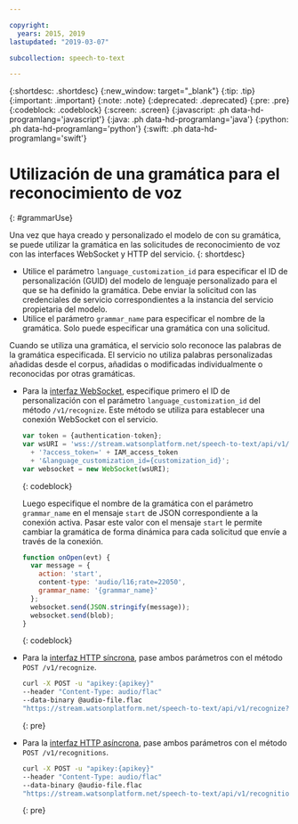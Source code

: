 ```yaml
---

copyright:
  years: 2015, 2019
lastupdated: "2019-03-07"

subcollection: speech-to-text

---
```


{:shortdesc: .shortdesc}
{:new_window: target="_blank"}
{:tip: .tip}
{:important: .important}
{:note: .note}
{:deprecated: .deprecated}
{:pre: .pre}
{:codeblock: .codeblock}
{:screen: .screen}
{:javascript: .ph data-hd-programlang='javascript'}
{:java: .ph data-hd-programlang='java'}
{:python: .ph data-hd-programlang='python'}
{:swift: .ph data-hd-programlang='swift'}

# Utilización de una gramática para el reconocimiento de voz
{: #grammarUse}

Una vez que haya creado y personalizado el modelo de con su gramática, se puede utilizar la gramática en las solicitudes de reconocimiento de voz con las interfaces WebSocket y HTTP del servicio.
{: shortdesc}

-   Utilice el parámetro `language_customization_id` para especificar el ID de personalización (GUID) del modelo de lenguaje personalizado para el que se ha definido la gramática. Debe enviar la solicitud con las credenciales de servicio correspondientes a la instancia del servicio propietaria del modelo.
-   Utilice el parámetro `grammar_name` para especificar el nombre de la gramática. Solo puede especificar una gramática con una solicitud.

Cuando se utiliza una gramática, el servicio solo reconoce las palabras de la gramática especificada. El servicio no utiliza palabras personalizadas añadidas desde el corpus, añadidas o modificadas individualmente o reconocidas por otras gramáticas.

-   Para la [interfaz WebSocket](/docs/services/speech-to-text/websockets.html), especifique primero el ID de personalización con el parámetro `language_customization_id` del método `/v1/recognize`. Este método se utiliza para establecer una conexión WebSocket con el servicio.

    ```javascript
    var token = {authentication-token};
    var wsURI = 'wss://stream.watsonplatform.net/speech-to-text/api/v1/recognize'
      + '?access_token=' + IAM_access_token
      + '&language_customization_id={customization_id}';
    var websocket = new WebSocket(wsURI);
    ```
    {: codeblock}

    Luego especifique el nombre de la gramática con el parámetro `grammar_name` en el mensaje `start` de JSON correspondiente a la conexión activa. Pasar este valor con el mensaje `start` le permite cambiar la gramática de forma dinámica para cada solicitud que envíe a través de la conexión.

    ```javascript
    function onOpen(evt) {
      var message = {
        action: 'start',
        content-type: 'audio/l16;rate=22050',
        grammar_name: '{grammar_name}'
      };
      websocket.send(JSON.stringify(message));
      websocket.send(blob);
    }
    ```
    {: codeblock}
-   Para la [interfaz HTTP síncrona](/docs/services/speech-to-text/http.html), pase ambos parámetros con el método `POST /v1/recognize`.

    ```bash
    curl -X POST -u "apikey:{apikey}"
    --header "Content-Type: audio/flac"
    --data-binary @audio-file.flac
    "https://stream.watsonplatform.net/speech-to-text/api/v1/recognize?language_customization_id={customization_id}&grammar_name={grammar_name}"
    ```
    {: pre}
-   Para la [interfaz HTTP asíncrona](/docs/services/speech-to-text/async.html), pase ambos parámetros con el método `POST /v1/recognitions`.

    ```bash
    curl -X POST -u "apikey:{apikey}"
    --header "Content-Type: audio/flac"
    --data-binary @audio-file.flac
    "https://stream.watsonplatform.net/speech-to-text/api/v1/recognitions?language_customization_id={customization_id}&grammar_name={grammar_name}"
    ```
    {: pre}
